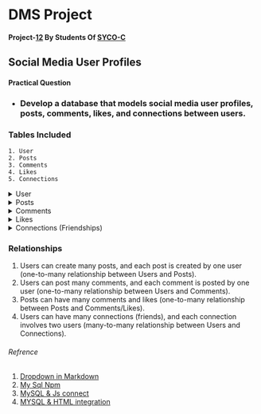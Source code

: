 # DMS Project

#### Project-<u><b>12</b></u> By Students Of <u><b>SYCO-C</b></u>

## Social Media User Profiles

#### Practical Question

- ### Develop a database that models social media user profiles, posts, comments, likes, and connections between users.

### Tables Included

    1. User
    2. Posts
    3. Comments
    4. Likes
    5. Connections

<details>
<summary>User</summary>
<!--All you need is a blank line-->

1. user_id (Primary Key)
2. username
3. email
4. password_hash
5. full_name
6. date_of_birth
7. profile_picture_url
8. bio
9. location
10. website_url
11. registration_date
12. last_login_date

</details>

<details>
<summary>Posts</summary>
<!--All you need is a blank line-->

1. post_id (Primary Key)
2. user_id (Foreign Key, references Users)
3. post_text
4. post_image_url
5. post_date
6. post_location

</details>
<details>
<summary>Comments</summary>
<!--All you need is a blank line-->

1. comment_id (Primary Key)
2. user_id (Foreign Key, references Users)
3. post_id (Foreign Key, references Posts)
4. comment_text
5. comment_date

</details>

<details>
<summary>Likes</summary>
<!--All you need is a blank line-->

1. like_id (Primary Key)
2. user_id (Foreign Key, references Users)
3. post_id (Foreign Key, references Posts)
4. like_date

</details>

<details>
<summary>Connections (Friendships)</summary>
<!--All you need is a blank line-->

1. connection_id (Primary Key)
2. user_id1 (Foreign Key, references Users)
3. user_id2 (Foreign Key, references Users)
4. connection_date
5. status (e.g., pending, accepted, blocked)

</details>

### Relationships

1. Users can create many posts, and each post is created by one user
   (one-to-many relationship between Users and Posts).
2. Users can post many comments, and each comment is posted by one user
   (one-to-many relationship between Users and Comments).
3. Posts can have many comments and likes (one-to-many relationship between
   Posts and Comments/Likes).
4. Users can have many connections (friends), and each connection involves two
   users (many-to-many relationship between Users and Connections).

###### Refrence

1. [Dropdown in Markdown](https://dev.to/asyraf/how-to-add-dropdown-in-markdown-o78)
2. [My Sql Npm](https://www.npmjs.com/package/mysql)
3. [MySQL & Js connect](https://www.youtube.com/watch?v=Hej48pi_lOc)
4. [MYSQL & HTML integration](https://www.youtube.com/watch?v=MDZC8VDZnV8)
